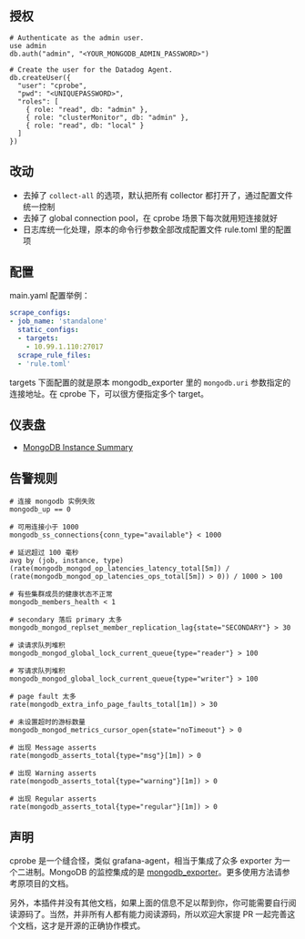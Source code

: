 ## 授权

```
# Authenticate as the admin user.
use admin
db.auth("admin", "<YOUR_MONGODB_ADMIN_PASSWORD>")

# Create the user for the Datadog Agent.
db.createUser({
  "user": "cprobe",
  "pwd": "<UNIQUEPASSWORD>",
  "roles": [
    { role: "read", db: "admin" },
    { role: "clusterMonitor", db: "admin" },
    { role: "read", db: "local" }
  ]
})
```

## 改动

- 去掉了 `collect-all` 的选项，默认把所有 collector 都打开了，通过配置文件统一控制
- 去掉了 global connection pool，在 cprobe 场景下每次就用短连接就好
- 日志库统一化处理，原本的命令行参数全部改成配置文件 rule.toml 里的配置项

## 配置

main.yaml 配置举例：

```yaml
scrape_configs:
- job_name: 'standalone'
  static_configs:
  - targets:
    - 10.99.1.110:27017
  scrape_rule_files:
  - 'rule.toml'
```

targets 下面配置的就是原本 mongodb_exporter 里的 `mongodb.uri` 参数指定的连接地址。在 cprobe 下，可以很方便指定多个 target。

## 仪表盘

- [MongoDB Instance Summary](./dash/grafana_mongodb_01.json)

## 告警规则

```
# 连接 mongodb 实例失败
mongodb_up == 0

# 可用连接小于 1000
mongodb_ss_connections{conn_type="available"} < 1000

# 延迟超过 100 毫秒
avg by (job, instance, type) (rate(mongodb_mongod_op_latencies_latency_total[5m]) / (rate(mongodb_mongod_op_latencies_ops_total[5m]) > 0)) / 1000 > 100

# 有些集群成员的健康状态不正常
mongodb_members_health < 1

# secondary 落后 primary 太多
mongodb_mongod_replset_member_replication_lag{state="SECONDARY"} > 30

# 读请求队列堆积
mongodb_mongod_global_lock_current_queue{type="reader"} > 100

# 写请求队列堆积
mongodb_mongod_global_lock_current_queue{type="writer"} > 100

# page fault 太多
rate(mongodb_extra_info_page_faults_total[1m]) > 30

# 未设置超时的游标数量
mongodb_mongod_metrics_cursor_open{state="noTimeout"} > 0

# 出现 Message asserts
rate(mongodb_asserts_total{type="msg"}[1m]) > 0

# 出现 Warning asserts
rate(mongodb_asserts_total{type="warning"}[1m]) > 0

# 出现 Regular asserts
rate(mongodb_asserts_total{type="regular"}[1m]) > 0
```

## 声明

cprobe 是一个缝合怪，类似 grafana-agent，相当于集成了众多 exporter 为一个二进制。MongoDB 的监控集成的是 [mongodb_exporter](https://github.com/percona/mongodb_exporter)。更多使用方法请参考原项目的文档。

另外，本插件并没有其他文档，如果上面的信息不足以帮到你，你可能需要自行阅读源码了。当然，并非所有人都有能力阅读源码，所以欢迎大家提 PR 一起完善这个文档，这才是开源的正确协作模式。
